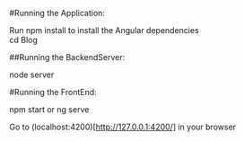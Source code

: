 #Running the Application:

Run npm install to install the Angular dependencies<br>
cd Blog

##Running the BackendServer:

node server

#Running the FrontEnd:

npm start or ng serve

Go to (localhost:4200)[http://127.0.0.1:4200/] in your browser
